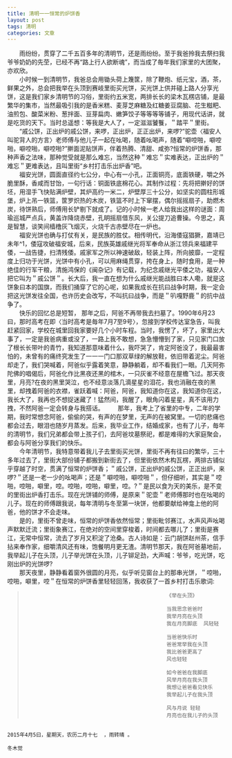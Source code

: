 ```yaml
---
title: 清明一一恒常的炉饼香
layout: post
tags: 清明
categories: 文章
---
```

　　雨纷纷，贯穿了二千五百多年的清明节，还是雨纷纷。至于我爸拎我去祭扫我爷爷奶奶的先茔，已经不再“路上行人欲断魂”，而当成了毎年我们家里的大团聚，亦欢欣。  
　　小时候一到清明节，我爸总会用锄头荷上篾筐，除了鞭炮、纸元宝，酒，茶，鲜果之外，总会把我举在头顶到赛岐里街买光饼，买光饼上供并碰上路人分享光饼，这是我们家乡清明节的习俗，里街约五米宽，两排长长的梁木瓦楞店铺，是最繁华的集市，当然最吸引我的是香米糕、麦芽芝麻糖及红糖姜豆腐脑、花生糍粑、油煎包、酸菜米粉、葱拌面、豆芽扁肉、嫩笋饺子等等等等铺子，用现代话讲，就是吃货的天下。当时总遥想：等我是大人了，一定滋滋饕餮，＂踏平＂里街。  
　　“戚公饼，正出炉的戚公饼，来啰，正出炉，正正出炉，来啰?”驼壶〈福安人叫驼背人的方言〉老师傅与他儿子一起在吆喝，随着吆喝声，随着“噼啌啪，噼啌啪，噼啌啪，噼啌啪?”擀面泥贴饼声，伴着热腾、清甜、咸弥?恒常的炉饼香，那种声香之法味，那种觉受就是那么难忘，当然这种＂难忘＂实难表达，正出炉的＂难忘＂更难表达，且叫里街“乡村打击乐出炉香”吧。  
　　福安光饼，圆面直径约七公分，中心有一小孔，正面铜亮，底面铁硬，嚼之外脆里酥，香咸而甘饴，一句行话：铜面铁底棉花心。其制作过程：先将把擀好的饼坯，用湿手飞快贴满炉壁，其炉高约一米二，炉壁厚三十公分，如坚实的圆柱形城堡，炉上吊一铁篮，筐罗炽热的木炭，铁篮不时上下窜摆，偶尔摇摇扇子，助燃木炭，待饼熟后，师傅用长铲剔下就成了。记的小时候一老人给我出这样的谜面：周瑜巡城严点兵，黄盖诈降烧赤壁，孔眀摇扇借东风，关公提刀追曹操。今思之，真是智慧，谈笑间樯橹灰飞烟灭，火烧千古赤壁尽在一炉也。  
　　福安光饼也确与打仗有关，是民族的胜仗。相传明代，沿海倭寇猖獗，嘉靖已未年^1，倭寇攻破福安城，后来，民族英雄戚继光将军奉命从浙江领兵来福建平倭，一战告捷，扫清残倭。戚家军之所以神速破敌，轻装上阵，所向披靡，一定程度上归功于光饼，光饼中有小孔，可以用麻绳贯穿，挎在身上，随时食用，是一种绝佳的行军干粮，清施鸿保的《闽杂记》有记载，为纪念戚继光平倭之功，福安人把它叫为＂戚公饼＂。长大后，我一直在想为什么戚继光能战胜曰本人嘞，就是这饼象曰本的国旗，而我们捅穿了它的心呢，如果我成长在抗曰战争时期，我一定会把这光饼发往全国，也许历史会改写，不叫抗曰战争，而是＂叭嘎野鹿＂的抗中战争了。  
　　快乐的回忆总是短暂， 那年之后，阿爸不再带我去扫墓了。1990年6月23曰，那时高考在即〈当时高考是毎年7月7至9号〉，忽接到学校传达室急告，叫我赶紧回家，学校在城里回我家要好几个小时车程。当时，我愣了，坏了，家里出大事了，一定是我爸病重或没了，一路上我不敢想，急急懵懵到了家，只见家门口放了根长长带叶的青竹，我知道那意味着什么，我吓哭了，肯定阿爸没了，我最最害怕的，未曾有的痛终究发生了一一一门口那双草绿的解放鞋，依旧带着泥尘。阿爸却走了，我们哭喊着，阿爸似乎露着笑意，静静躺着，却不看我们一眼。几天阿弥陀佛的唱偈后，阿爸化作比黑夜还黑的棺木，一只灰雀不经意在屋檐飞过。那天夜里，月亮?在夜的黑里哭泣，也不经意淡落几滴星星的泪花，我也消融在夜的黑里，却拽着阿爸的衣襟，雀跃着喊：阿爸，阿爸，我知道你在这，我知道你在这，我长大了，我再也不想捉迷藏了！猛然间，我醒了，眼角闪着星星，真不该用力拽，不然阿爸一定会转身与我搭话。
　　那年，我考上了省里的中专，二年的学期，我时常想念阿爸，偷偷的哭，有声的在梦里，无声的在被窝里。一切的悲痛也都会过去，眼泪也随岁月蒸发。后来，我毕业工作，结婚成家，也有了儿子，毎年的清明节，我们兄弟都会带上孩子们，去阿爸坟墓祭祀，都是难得的大家庭聚会，都会与阿爸分享我们的快乐。  
　　今年清明节，我特意带着我儿子去里街买光饼，里街不再有往曰的繁华，三十多年过去了，里街大部份铺子都搬到新街去了，但里街依然木构瓦楞，两排古铺似乎穿越了时空，贯满了恒常的炉饼香；＂戚公饼，正出炉的戚公饼，正正出炉，来啰?＂还是一老一少的吆喝声；还是＂噼啌啪，噼啌啪＂，但仔细听，其实是＂啌啪，啌啪，噼里，啌。啌啪，啌啪，噼里，啌。?＂是民以食为天的美乐，是不变的里街出炉香打击乐。现在光饼铺的师傅，是原来＂驼壶＂老师傅那时也在吆喝的儿子。现在的师傅跟我说，每年清明与冬至第一块饼，他都要献给神龛上他的阿爸，他的饼才不会走味。  
　　是的，里街不曾走味，恒常的炉饼香依然恒常；里街毗邻赛江，水声风声吆喝声默默迁流；里街象赛江，在绝对的空间里穿梭着，时间都去哪儿了；里街是赛江，无常中恒常，流去了岁月又积淀了沧桑。古人诗如是：云门胡饼赵州茶，信手拈来奉作家，细嚼清风还有味，饱餐明月更无渣。清明节那天，我在阿爸墓地前，我举起儿子在头顶，儿子举光饼在头顶，儿子铆足劲，大声喊：爷爷，吃光饼，吃刚出炉的光饼啰?  
　　那天夜里，静静看着窗外很圆的月亮，似乎听见窗台上的那串光饼，＂啌啪，啌啪，噼里，啌＂在恒常的炉饼香里轻轻回荡，我收获了一首乡村打击乐歌词:

>                                                   《举在头顶》
>
>                                                   当我思念爸爸时
>                                                   我举月亮在头顶
>                                                   我在月亮脚底  风轻轻
>
>                                                   当爸爸快乐时
>                                                   爸爸常举我在头顶
>                                                   我比爸爸更高了
>                                                   风也轻轻
> 
>                                                   如今爸爸在我脚底
>                                                   风举月亮在我头顶
>                                                   我想让爸爸看见快乐
>                                                   我举起儿子在我头顶
>
>                                                   风与月说 轻轻
>                                                   月亮也在我儿子的头顶

                                                                           2015年4月5曰，星期天，农历二月十七  ，雨转晴 。      
                                                                           冬木觉
[^1]: 1559年
